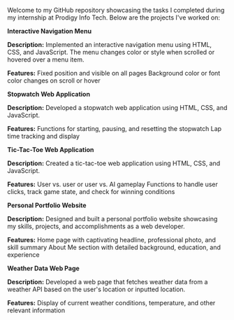 Welcome to my GitHub repository showcasing the tasks I completed during my internship at Prodigy Info Tech. Below are the projects I've worked on:

**Interactive Navigation Menu**

**Description:** Implemented an interactive navigation menu using HTML, CSS, and JavaScript. The menu changes color or style when scrolled or hovered over a menu item.

**Features:** Fixed position and visible on all pages Background color or font color changes on scroll or hover

**Stopwatch Web Application**

**Description:** Developed a stopwatch web application using HTML, CSS, and JavaScript.

**Features:** Functions for starting, pausing, and resetting the stopwatch Lap time tracking and display

**Tic-Tac-Toe Web Application**

**Description:** Created a tic-tac-toe web application using HTML, CSS, and JavaScript.

**Features:** User vs. user or user vs. AI gameplay Functions to handle user clicks, track game state, and check for winning conditions

**Personal Portfolio Website**

**Description:** Designed and built a personal portfolio website showcasing my skills, projects, and accomplishments as a web developer.

**Features:** Home page with captivating headline, professional photo, and skill summary About Me section with detailed background, education, and experience

**Weather Data Web Page**

**Description:** Developed a web page that fetches weather data from a weather API based on the user's location or inputted location.

**Features:** Display of current weather conditions, temperature, and other relevant information
